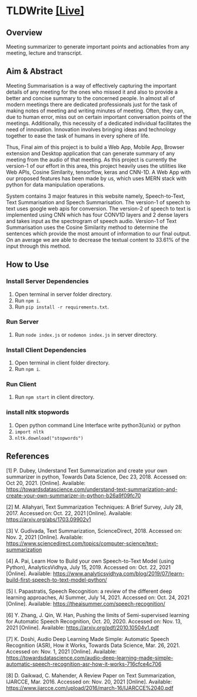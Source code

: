 # TLDWrite <a href="http://tld-write.herokuapp.com/" target="_blank">[Live]</a>

## Overview
Meeting summarizer to generate important points and actionables from any meeting, lecture and transcript.

## Aim & Abstract
Meeting Summarisation is a way of effectively capturing the important details of any meeting for the ones who missed it and also to provide a better and concise summary to the concerned people. In almost all of modern meetings there are dedicated professionals just for the task of making notes of meeting and writing minutes of meeting. Often, they can, due to human error, miss out on certain important conversation points of the meetings. Additionally, this necessity of a dedicated individual facilitates the need of innovation. Innovation involves bringing ideas and technology together to ease the task of humans in every sphere of life.  

Thus, Final aim of this project is to build a Web App, Mobile App, Browser extension and Desktop application that can generate summary of any meeting from the audio of that meeting. As this project is currently the version-1 of our effort in this area, this project heavily uses the utilities like Web APIs, Cosine Similarity, tensorflow, keras and CNN-1D. A Web App with our proposed features has been made by us, which uses MERN stack with python for data manipulation operations.  

System contains 3 major features in this website namely, Speech-to-Text, Text Summarisation and Speech Summarisation. The version-1 of speech to text uses google web apis for conversion. The version-2 of speech to text is implemented using CNN which has four CONV1D layers and 2 dense layers and takes input as the spectrogram of speech audio. Version-1 of Text Summarisation uses the Cosine Similarity method to determine the sentences which provide the most amount of information to our final output. On an average we are able to decrease the textual content to 33.61% of the input through this method.  

## How to Use
### Install Server Dependencies
1. Open terminal in server folder directory.
2. Run `npm i`.
3. Run `pip install -r requirements.txt`.

### Run Server
1. Run `node index.js` or `nodemon index.js` in server directory.

### Install Client Dependencies
1. Open terminal in client folder directory.
2. Run `npm i`.

### Run Client
1. Run `npm start` in client directory.

### install nltk stopwords
1. Open python command Line Interface write python3(unix) or python
2. `import nltk`
3. `nltk.download("stopwords")`


## References 
[1] P. Dubey, Understand Text Summarization and create your own summarizer in python, Towards Data Science, Dec 23, 2018. Accessed on: Oct 20, 2021. [Online]. Available: https://towardsdatascience.com/understand-text-summarization-and-create-your-own-summarizer-in-python-b26a9f09fc70 

[2] M. Allahyari, Text Summarization Techniques: A Brief Survey, July 28, 2017. Accessed on: Oct. 22, 2021 [Online]. Available: https://arxiv.org/abs/1703.09902v1  

[3] V. Gudivada, Text Summarization, ScienceDirect, 2018. Accessed on: Nov. 2, 2021 [Online]. Available: https://www.sciencedirect.com/topics/computer-science/text-summarization  

[4] A. Pai, Learn How to Build your own Speech-to-Text Model (using Python), AnalyticsVidhya, July 15, 2019. Accessed on: Oct. 22, 2021 [Online]. Available: https://www.analyticsvidhya.com/blog/2019/07/learn-build-first-speech-to-text-model-python/  

[5] I. Papastratis, Speech Recognition: a review of the different deep learning approaches, AI Summer, July 14, 2021. Accessed on: Oct. 24, 2021 [Online]. Available: https://theaisummer.com/speech-recognition/  

[6] Y. Zhang, J. Qin, W. Han, Pushing the limits of Semi-supervised learning for Automatic Speech Recognition, Oct. 20, 2020. Accessed on: Nov. 13, 2021 [Online]. Available: https://arxiv.org/pdf/2010.10504v1.pdf  

[7] K. Doshi, Audio Deep Learning Made Simple: Automatic Speech Recognition (ASR), How it Works, Towards Data Science, Mar. 26, 2021. Accessed on: Nov. 1, 2021 [Online]. Available: https://towardsdatascience.com/audio-deep-learning-made-simple-automatic-speech-recognition-asr-how-it-works-716cfce4c706  

[8] D. Gaikwad, C. Mahender, A Review Paper on Text Summarization, IJARCCE, Mar. 2016. Accessed on: Nov. 20, 2021 [Online]. Available: https://www.ijarcce.com/upload/2016/march-16/IJARCCE%2040.pdf  
